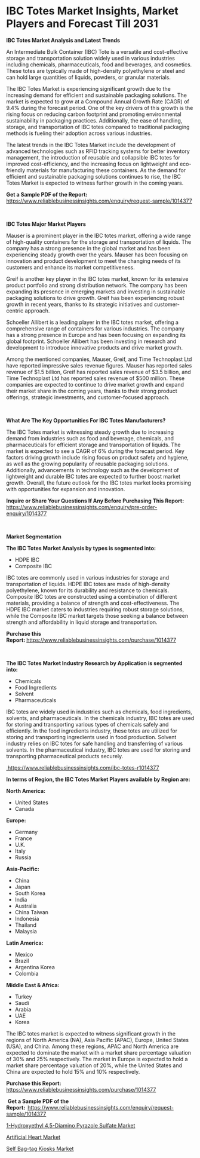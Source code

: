 <p><h1>IBC Totes Market Insights, Market Players and Forecast Till 2031</h1></p><p><strong>IBC Totes Market Analysis and Latest Trends</strong></p>
<p><p>An Intermediate Bulk Container (IBC) Tote is a versatile and cost-effective storage and transportation solution widely used in various industries including chemicals, pharmaceuticals, food and beverages, and cosmetics. These totes are typically made of high-density polyethylene or steel and can hold large quantities of liquids, powders, or granular materials.</p><p>The IBC Totes Market is experiencing significant growth due to the increasing demand for efficient and sustainable packaging solutions. The market is expected to grow at a Compound Annual Growth Rate (CAGR) of 9.4% during the forecast period. One of the key drivers of this growth is the rising focus on reducing carbon footprint and promoting environmental sustainability in packaging practices. Additionally, the ease of handling, storage, and transportation of IBC totes compared to traditional packaging methods is fueling their adoption across various industries.</p><p>The latest trends in the IBC Totes Market include the development of advanced technologies such as RFID tracking systems for better inventory management, the introduction of reusable and collapsible IBC totes for improved cost-efficiency, and the increasing focus on lightweight and eco-friendly materials for manufacturing these containers. As the demand for efficient and sustainable packaging solutions continues to rise, the IBC Totes Market is expected to witness further growth in the coming years.</p></p>
<p><strong>Get a Sample PDF of the Report:&nbsp;</strong> <a href="https://www.reliablebusinessinsights.com/enquiry/request-sample/1014377">https://www.reliablebusinessinsights.com/enquiry/request-sample/1014377</a></p>
<p>&nbsp;</p>
<p><strong>IBC Totes Major Market Players</strong></p>
<p><p>Mauser is a prominent player in the IBC totes market, offering a wide range of high-quality containers for the storage and transportation of liquids. The company has a strong presence in the global market and has been experiencing steady growth over the years. Mauser has been focusing on innovation and product development to meet the changing needs of its customers and enhance its market competitiveness.</p><p>Greif is another key player in the IBC totes market, known for its extensive product portfolio and strong distribution network. The company has been expanding its presence in emerging markets and investing in sustainable packaging solutions to drive growth. Greif has been experiencing robust growth in recent years, thanks to its strategic initiatives and customer-centric approach.</p><p>Schoeller Allibert is a leading player in the IBC totes market, offering a comprehensive range of containers for various industries. The company has a strong presence in Europe and has been focusing on expanding its global footprint. Schoeller Allibert has been investing in research and development to introduce innovative products and drive market growth.</p><p>Among the mentioned companies, Mauser, Greif, and Time Technoplast Ltd have reported impressive sales revenue figures. Mauser has reported sales revenue of $1.5 billion, Greif has reported sales revenue of $3.5 billion, and Time Technoplast Ltd has reported sales revenue of $500 million. These companies are expected to continue to drive market growth and expand their market share in the coming years, thanks to their strong product offerings, strategic investments, and customer-focused approach.</p></p>
<p>&nbsp;</p>
<p><strong>What Are The Key Opportunities For IBC Totes Manufacturers?</strong></p>
<p><p>The IBC Totes market is witnessing steady growth due to increasing demand from industries such as food and beverage, chemicals, and pharmaceuticals for efficient storage and transportation of liquids. The market is expected to see a CAGR of 6% during the forecast period. Key factors driving growth include rising focus on product safety and hygiene, as well as the growing popularity of reusable packaging solutions. Additionally, advancements in technology such as the development of lightweight and durable IBC totes are expected to further boost market growth. Overall, the future outlook for the IBC totes market looks promising with opportunities for expansion and innovation.</p></p>
<p><strong>Inquire or Share Your Questions If Any Before Purchasing This Report:</strong> <a href="https://www.reliablebusinessinsights.com/enquiry/pre-order-enquiry/1014377">https://www.reliablebusinessinsights.com/enquiry/pre-order-enquiry/1014377</a></p>
<p>&nbsp;</p>
<p><strong>Market Segmentation</strong></p>
<p><strong>The IBC Totes Market Analysis by types is segmented into:</strong></p>
<p><ul><li>HDPE IBC</li><li>Composite IBC</li></ul></p>
<p><p>IBC totes are commonly used in various industries for storage and transportation of liquids. HDPE IBC totes are made of high-density polyethylene, known for its durability and resistance to chemicals. Composite IBC totes are constructed using a combination of different materials, providing a balance of strength and cost-effectiveness. The HDPE IBC market caters to industries requiring robust storage solutions, while the Composite IBC market targets those seeking a balance between strength and affordability in liquid storage and transportation.</p></p>
<p><strong>Purchase this Report:&nbsp;</strong><a href="https://www.reliablebusinessinsights.com/purchase/1014377">https://www.reliablebusinessinsights.com/purchase/1014377</a></p>
<p>&nbsp;</p>
<p><strong>The IBC Totes Market Industry Research by Application is segmented into:</strong></p>
<p><ul><li>Chemicals</li><li>Food Ingredients</li><li>Solvent</li><li>Pharmaceuticals</li></ul></p>
<p><p>IBC totes are widely used in industries such as chemicals, food ingredients, solvents, and pharmaceuticals. In the chemicals industry, IBC totes are used for storing and transporting various types of chemicals safely and efficiently. In the food ingredients industry, these totes are utilized for storing and transporting ingredients used in food production. Solvent industry relies on IBC totes for safe handling and transferring of various solvents. In the pharmaceutical industry, IBC totes are used for storing and transporting pharmaceutical products securely.</p></p>
<p><a href="https://www.reliablebusinessinsights.com/ibc-totes-r1014377">&nbsp;https://www.reliablebusinessinsights.com/ibc-totes-r1014377</a></p>
<p><strong>In terms of Region, the IBC Totes Market Players available by Region are:</strong></p>
<p>
    <p> <strong> North America: </strong>
        <ul>
            <li>United States</li>
            <li>Canada</li>
        </ul>
        </p> 
    <p> <strong> Europe: </strong>
        <ul>
            <li>Germany</li>
            <li>France</li>
            <li>U.K.</li>
            <li>Italy</li>
            <li>Russia</li>
        </ul>
        </p> 
    <p> <strong> Asia-Pacific: </strong>
        <ul>
            <li>China</li>
            <li>Japan</li>
            <li>South Korea</li>
            <li>India</li>
            <li>Australia</li>
            <li>China Taiwan</li>
            <li>Indonesia</li>
            <li>Thailand</li>
            <li>Malaysia</li>
        </ul>
        </p> 
    <p> <strong> Latin America: </strong>
        <ul>
            <li>Mexico</li>
            <li>Brazil</li>
            <li>Argentina Korea</li>
            <li>Colombia</li>
        </ul>
        </p> 
    <p> <strong> Middle East & Africa: </strong>
        <ul>
            <li>Turkey</li>
            <li>Saudi</li>
            <li>Arabia</li>
            <li>UAE</li>
            <li>Korea</li>
        </ul>
    </p>
    </p>
<p><p>The IBC totes market is expected to witness significant growth in the regions of North America (NA), Asia Pacific (APAC), Europe, United States (USA), and China. Among these regions, APAC and North America are expected to dominate the market with a market share percentage valuation of 30% and 25% respectively. The market in Europe is expected to hold a market share percentage valuation of 20%, while the United States and China are expected to hold 15% and 10% respectively.</p></p>
<p><strong>Purchase this Report: </strong><a href="https://www.reliablebusinessinsights.com/purchase/1014377">https://www.reliablebusinessinsights.com/purchase/1014377</a></p>
<p>&nbsp;<strong>Get a Sample PDF of the Report:&nbsp;&nbsp;</strong><a href="https://www.reliablebusinessinsights.com/enquiry/request-sample/1014377">https://www.reliablebusinessinsights.com/enquiry/request-sample/1014377</a></p>
<p><strong></strong></p>
<p><p><a href="https://www.linkedin.com/pulse/deep-dive-1-hydroxyethyl-45-diamino-pyrazole-sulfate-market-y50rf?trackingId=Xh3nMX9MJjadOF0xZld0qw%3D%3D">1-Hydroxyethyl 4,5-Diamino Pyrazole Sulfate Market</a></p><p><a href="https://github.com/jaidynmorantestelletmjzya/Market-Research-Report-List-3/blob/main/artificial-heart-market.md">Artificial Heart Market</a></p><p><a href="https://www.linkedin.com/pulse/global-self-bag-tag-kiosks-market-status-2024-2031-forecast-csl4f?trackingId=ffjmTAtKcy44QgeODcO4Gg%3D%3D">Self Bag-tag Kiosks Market</a></p></p>